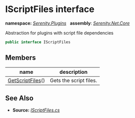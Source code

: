 # IScriptFiles interface
**namespace:** *[Serenity.Plugins](../README.md#serenity.plugins-namespace)*   **assembly**: *[Serenity.Net.Core](../README.md)*

Abstraction for plugins with script file dependencies

```csharp
public interface IScriptFiles
```

## Members

| name | description |
| --- | --- |
| [GetScriptFiles](IScriptFiles/GetScriptFiles.md)() | Gets the script files. |

## See Also

* **Source:** *[IScriptFiles.cs](https://github.com/serenity-is/Serenity/blob/master/src/Serenity.Net.Core/Plugins/IScriptFiles.cs)*